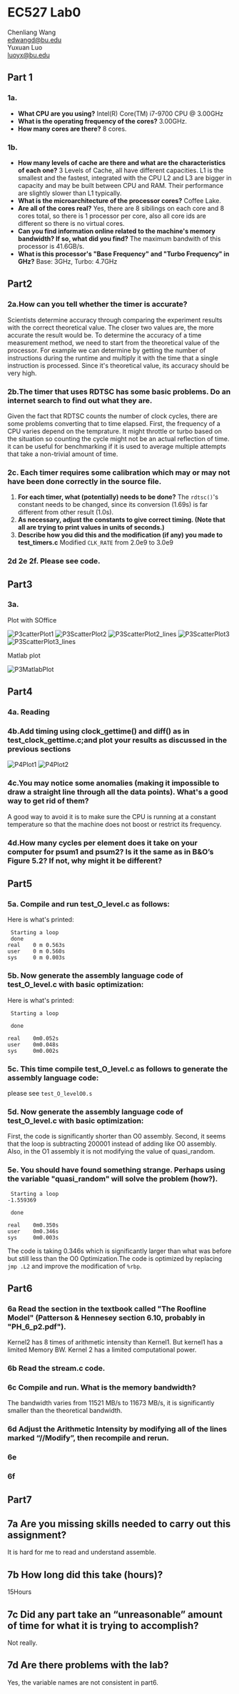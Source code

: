 # EC527 Lab0
Chenliang Wang\
edwangd@bu.edu\
Yuxuan Luo\
luoyx@bu.edu

## Part 1

### 1a.

- **What CPU are you using?** 
Intel(R) Core(TM) i7-9700 CPU @ 3.00GHz
- **What is the operating frequency of the cores?**
3.00GHz.
- **How many cores are there?**
8 cores.

### 1b.

- **How many levels of cache are there and what are the characteristics of each one?**
3 Levels of Cache, all have different capacities. L1 is the smallest and the fastest, integrated with the CPU
L2 and L3 are bigger in capacity and may be built between CPU and RAM. Their performance are slightly slower than L1 typically.
- **What is the microarchitecture of the processor cores?**
Coffee Lake. 
- **Are all of the cores real?**
Yes, there are 8 sibilings on each core and 8 cores total, so there is 1 processor per core, also all core ids are different so there is no virtual cores.
- **Can you find information online related to the machine's memory bandwidth? If so, what did
you find?**
The maximum bandwith of this processor is 41.6GB/s.
- **What is this processor's "Base Frequency" and "Turbo Frequency" in GHz?**
Base: 3GHz, Turbo: 4.7GHz

## Part2

### 2a.**How can you tell whether the timer is accurate?**

Scientists determine accuracy through comparing the experiment results with the correct theoretical value. The closer two values are, the more accurate the result would be. To determine the accuracy of a time measurement method, we need to start from the theoretical value of the processor. For example we can determine by getting the number of instructions during the runtime and multiply it with the time that a single instruction is processed. 
Since it's theoretical value, its accuracy should be very high.

### 2b.**The timer that uses RDTSC has some basic problems. Do an internet search to find out what they are.**

Given the fact that RDTSC counts the number of clock cycles, there are some problems converting that to time elapsed. First, the frequency of a CPU varies depend on the temprature. It might throttle or turbo based on the situation so counting the cycle might not be an actual reflection of time. 
it can be useful for benchmarking if it is used to average multiple attempts that take a non-trivial amount of time.

### 2c. **Each timer requires some calibration which may or may not have been done correctly in the source file.**

1. **For each timer, what (potentially) needs to be done?**
The `rdtsc()`'s constant needs to be changed, since its conversion (1.69s) is far different from other result (1.0s).
2. **As necessary, adjust the constants to give correct timing. (Note that all are trying to print values in units of seconds.)**
3. **Describe how you did this and the modification (if any) you made to test_timers.c**
Modified `CLK_RATE` from 2.0e9 to 3.0e9

### 2d 2e 2f. Please see code.

## Part3

### 3a.

Plot with SOffice

![P3catterPlot1](https://github.com/ChenliangEdward/EC527Lab0/blob/main/plots/plot1.png)
![P3ScatterPlot2](https://github.com/ChenliangEdward/EC527Lab0/blob/main/plots/plot2.png)
![P3ScatterPlot2_lines](https://github.com/ChenliangEdward/EC527Lab0/blob/main/plots/plot2_lines.png)
![P3ScatterPlot3](https://github.com/ChenliangEdward/EC527Lab0/blob/main/plots/plot3.png)
![P3ScatterPlot3_lines](https://github.com/ChenliangEdward/EC527Lab0/blob/main/plots/plot3_lines.png)

Matlab plot

![P3MatlabPlot](https://github.com/ChenliangEdward/EC527Lab0/blob/main/plots/matlabplot.png)

## Part4

### 4a. Reading

### 4b.**Add timing using clock_gettime() and diff() as in test_clock_gettime.c;and plot your results as discussed in the previous sections**

![P4Plot1](https://github.com/ChenliangEdward/EC527Lab0/blob/main/plots/part4plot.png)
![P4Plot2](https://github.com/ChenliangEdward/EC527Lab0/blob/main/plots/part4plot2.png)

### 4c.**You may notice some anomalies (making it impossible to draw a straight line through all the data points). What's a good way to get rid of them?**

A good way to avoid it is to make sure the CPU is running at a constant temperature so that the machine does not boost or restrict its  frequency.

### 4d.**How many cycles per element does it take on your computer for psum1 and psum2? Is it the same as in B&O’s Figure 5.2? If not, why might it be different?**


## Part5

### 5a. **Compile and run test_O_level.c as follows:**

Here is what's printed:

```
 Starting a loop
 done
real    0 m 0.563s
user    0 m 0.560s
sys     0 m 0.003s
```

### 5b. **Now generate the assembly language code of test_O_level.c with basic optimization:**

Here is what's printed:

```
 Starting a loop

 done

real    0m0.052s
user    0m0.048s
sys     0m0.002s
```

### 5c. **This time compile test_O_level.c as follows to generate the assembly language code:**

please see `test_O_levelO0.s`

### 5d. **Now generate the assembly language code of test_O_level.c with basic optimization:**

First, the code is significantly shorter than O0 assembly. Second, it seems that the loop is subtracting 200001 instead of adding like O0 assembly. Also, in the O1 assembly it is not modifying the value of quasi_random. 

### 5e. **You should have found something strange. Perhaps using the variable "quasi_random" will solve the problem (how?).**

```
 Starting a loop
-1.559369

 done

real    0m0.350s
user    0m0.346s
sys     0m0.003s
```

The code is taking 0.346s which is significantly larger than what was before but still less than the O0 Optimization.The code is optimized by replacing `jmp .L2` and improve the modification of `%rbp`.

## Part6

### 6a **Read the section in the textbook called "The Roofline Model" (Patterson & Hennesey section 6.10, probably in "PH_6_p2.pdf").**

Kernel2 has 8 times of arithmetic intensity than Kernel1. But kernel1 has a limited Memory BW. Kernel 2 has a limited computational power. 

### 6b **Read the stream.c code.**

### 6c **Compile and run. What is the memory bandwidth?**

The bandwidth varies from 11521 MB/s to 11673 MB/s, it is significantly smaller than the theoretical bandwidth.  

### 6d **Adjust the Arithmetic Intensity by modifying all of the lines marked “//Modify”, then recompile and rerun.**

### 6e

### 6f

## Part7

## 7a **Are you missing skills needed to carry out this assignment?**

It is hard for me to read and understand assemble.

## 7b **How long did this take (hours)?**

15Hours

## 7c **Did any part take an “unreasonable” amount of time for what it is trying to accomplish?**

Not really.

## 7d **Are there problems with the lab?**

Yes, the variable names are not consistent in part6.

